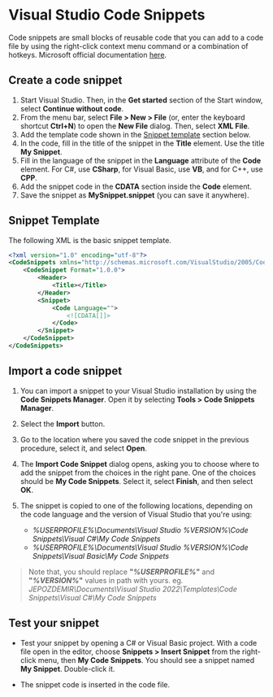 # Visual Studio Code Snippets

Code snippets are small blocks of reusable code that you can add to a code file by using the right-click context menu command or a combination of hotkeys. Microsoft official documentation [here](https://learn.microsoft.com/en-us/visualstudio/ide/code-snippets?view=vs-2022).

## Create a code snippet

1. Start Visual Studio. Then, in the **Get started** section of the Start window, select **Continue without code**.
2. From the menu bar, select **File > New > File** (or, enter the keyboard shortcut **Ctrl+N**) to open the **New File** dialog. Then, select **XML File**.
3. Add the template code shown in the [Snippet template](#snippet-template) section below.
4. In the code, fill in the title of the snippet in the **Title** element. Use the title **My Snippet**.
5. Fill in the language of the snippet in the **Language** attribute of the **Code** element. For C#, use **CSharp**, for Visual Basic, use **VB**, and for C++, use **CPP**.
6. Add the snippet code in the **CDATA** section inside the **Code** element.
7. Save the snippet as **MySnippet.snippet** (you can save it anywhere).


## Snippet Template

The following XML is the basic snippet template.

```xml
<?xml version="1.0" encoding="utf-8"?>
<CodeSnippets xmlns="http://schemas.microsoft.com/VisualStudio/2005/CodeSnippet">
    <CodeSnippet Format="1.0.0">
        <Header>
            <Title></Title>
        </Header>
        <Snippet>
            <Code Language="">
                <![CDATA[]]>
            </Code>
        </Snippet>
    </CodeSnippet>
</CodeSnippets>
```

## Import a code snippet

1. You can import a snippet to your Visual Studio installation by using the **Code Snippets Manager**. Open it by selecting **Tools > Code Snippets Manager**.

2. Select the **Import** button.

3. Go to the location where you saved the code snippet in the previous procedure, select it, and select **Open**.

4. The **Import Code Snippet** dialog opens, asking you to choose where to add the snippet from the choices in the right pane. One of the choices should be **My Code Snippets**. Select it, select **Finish**, and then select **OK**.

5. The snippet is copied to one of the following locations, depending on the code language and the version of Visual Studio that you're using:

    * *%USERPROFILE%\Documents\Visual Studio %VERSION%\Code Snippets\Visual C#\My Code Snippets*
    * *%USERPROFILE%\Documents\Visual Studio %VERSION%\Code Snippets\Visual Basic\My Code Snippets*

> Note that, you should replace **"*%USERPROFILE%*"** and **"*%VERSION%*"** values in path with yours.
> eg. *JEPOZDEMIR\Documents\Visual Studio 2022\Templates\Code Snippets\Visual C#\My Code Snippets*


## Test your snippet

* Test your snippet by opening a C# or Visual Basic project. With a code file open in the editor, choose **Snippets > Insert Snippet** from the right-click menu, then **My Code Snippets**. You should see a snippet named **My Snippet**. Double-click it.

* The snippet code is inserted in the code file.

